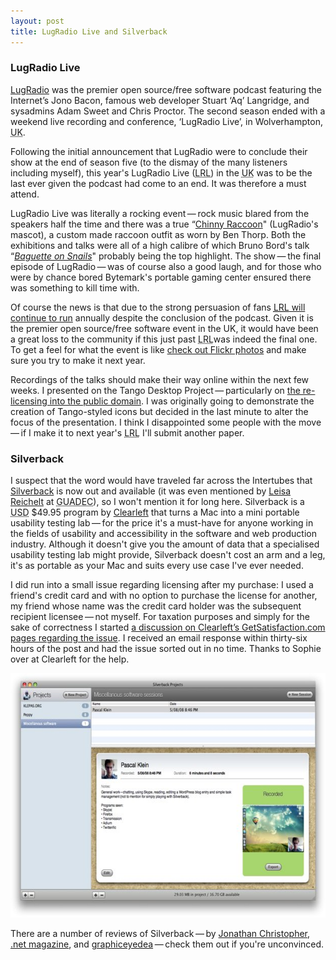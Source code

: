 ```yaml
---
layout: post
title: LugRadio Live and Silverback
---
```

<h3>LugRadio Live</h3>
<p class="note"><a href="http://lugradio.org/" titled="LugRadio website">LugRadio</a> was the premier open source/free software podcast featuring the Internet&rsquo;s Jono Bacon, famous web developer Stuart &lsquo;Aq&rsquo; Langridge, and sysadmins Adam Sweet and Chris Proctor. The second season ended with a weekend live recording and conference, &lsquo;LugRadio Live&rsquo;, in Wolverhampton,  <acronym title="United Kingdom">UK</acronym>.</p>

Following the initial announcement that LugRadio were to conclude their show at the end of season five (to the dismay of the many listeners including myself), this year's LugRadio Live (<acronym title="LugRadio Live">LRL</acronym>) in the <acronym title="United Kingdom">UK</acronym> was to be the last ever given the podcast had come to an end. It was therefore a must attend.

LugRadio Live was literally a rocking event&thinsp;&mdash;&thinsp;rock music blared from the speakers half the time and there was a true &ldquo;<a href="http://en.wikipedia.org/wiki/LugRadio#The_Chinny_Raccoon" title="Wikipedia: LugRadio: Chinny Raccoon">Chinny Raccoon</a>" (LugRadio's mascot), a custom made raccoon outfit as worn by Ben Thorp. Both the exhibitions and talks were all of a high calibre of which Bruno Bord's talk &ldquo;<a href="http://jehaisleprintemps.net/baguetteonsnails/" title="Bruno Bord&rsquo;s blog: Baguette on Snails"><em>Baguette on Snails</em></a>" probably being the top highlight. The show&thinsp;&mdash;&thinsp;the final episode of LugRadio&thinsp;&mdash;&thinsp;was of course also a good laugh, and for those who were by chance bored Bytemark's portable gaming center ensured there was something to kill time with.

Of course the news is that due to the strong persuasion of fans <a href="http://www.lugradio.org/live/blog/" title="LugRadio Live blog"><acronym title="LugRadio Live">LRL</acronym> will continue to run</a> annually despite the conclusion of the podcast. Given it is the premier open source/free software event in the UK, it would have been a great loss to the community if this just past <acronym title="LugRadio Live">LRL</acronym>was indeed the final one. To get a feel for what the event is like <a href="http://www.flickr.com/photos/tags/lugradiolive2008/" title="Flickr: photos tagged under LugRadioLive2008"> check out Flickr photos</a> and make sure you try to make it next year.

Recordings of the talks should make their way online within the next few weeks. I presented on the Tango Desktop Project&thinsp;&mdash;&thinsp;particularly on <a href="http://klepas.org/2008/07/14/tango-public-domain/" title="KLEPAS.ORG: Tango to go public domain?">the re-licensing into the public domain</a>. I was originally going to demonstrate the creation of Tango-styled icons but decided in the last minute to alter the focus of the presentation. I think I disappointed some people with the move&thinsp;&mdash;&thinsp;if I make it to next year's <acronym title="LugRadio Live">LRL</acronym> I'll submit another paper.

<h3>Silverback</h3>
I suspect that the word would have traveled far across the Intertubes that <a href="http://silverbackapp.com/" title="Silverback: guerilla usability testing">Silverback</a> is now out and available (it was even mentioned by <a href="http://www.disambiguity.com/" title="Personal website and blog of Leisa Reichelt">Leisa Reichelt</a> at <acronym title="GNOME Users and Developers Conference Europe">GUADEC</acronym>), so I won't mention it for long here. Silverback is a <acronym title="United States Dollar">USD</acronym> $49.95 program by <a href="http://clearleft.com/" title="Clearleft website">Clearleft</a> that turns a Mac into a mini portable usability testing lab&thinsp;&mdash;&thinsp;for the price it's a must-have for anyone working in the fields of usability and accessibility in the software and web production industry. Although it doesn't give you the amount of data that a specialised usability testing lab might provide, Silverback doesn't cost an arm and a leg, it's as portable as your Mac and suits every use case I've ever needed.

I did run into a small issue regarding licensing after my purchase: I used a friend's credit card and with no option to purchase the license for another, my friend whose name was the credit card holder was the subsequent recipient licensee&thinsp;&mdash;&thinsp;not myself. For taxation purposes and simply for the sake of correctness I started <a href="http://getsatisfaction.com/clearleft/topics/transfer_license_ownership_from_original_licensee" title="Transfer license ownership from original licensee">a discussion on Clearleft&rsquo;s GetSatisfaction.com pages regarding the issue</a>. I received an email response within thirty-six hours of the post and had the issue sorted out in no time. Thanks to Sophie over at Clearleft for the help.

<img src="/files/images/silverback-thumb.jpg" alt="Silverback main window" title="Silverback main window with three projects" width="624" height="391" />

There are a number of reviews of Silverback&thinsp;&mdash;&thinsp;by <a href="http://mondaybynoon.com/2008/07/28/silverback-making-usability-testing-that-much-cooler/" title="Jonathan Christopher: Silverback: Making Usability Testing That Much Cooler">Jonathan Christopher</a>, <a href="http://www.flickr.com/photos/paulannett/2689029629/" title="Flickr photo of the .net magazine review">.net magazine</a>, and <a href="http://graphiceyedea.co.uk/wp/2008/07/24/silverback-no-monkey-business/" titled="graphiceyedea: Silverback&thinsp;&mdash;&thinsp;no monkey business">graphiceyedea</a>&thinsp;&mdash;&thinsp;check them out if you're unconvinced.